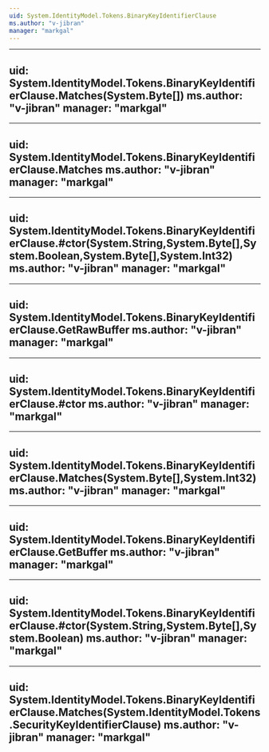 ```yaml
---
uid: System.IdentityModel.Tokens.BinaryKeyIdentifierClause
ms.author: "v-jibran"
manager: "markgal"
---
```


---
uid: System.IdentityModel.Tokens.BinaryKeyIdentifierClause.Matches(System.Byte[])
ms.author: "v-jibran"
manager: "markgal"
---

---
uid: System.IdentityModel.Tokens.BinaryKeyIdentifierClause.Matches
ms.author: "v-jibran"
manager: "markgal"
---

---
uid: System.IdentityModel.Tokens.BinaryKeyIdentifierClause.#ctor(System.String,System.Byte[],System.Boolean,System.Byte[],System.Int32)
ms.author: "v-jibran"
manager: "markgal"
---

---
uid: System.IdentityModel.Tokens.BinaryKeyIdentifierClause.GetRawBuffer
ms.author: "v-jibran"
manager: "markgal"
---

---
uid: System.IdentityModel.Tokens.BinaryKeyIdentifierClause.#ctor
ms.author: "v-jibran"
manager: "markgal"
---

---
uid: System.IdentityModel.Tokens.BinaryKeyIdentifierClause.Matches(System.Byte[],System.Int32)
ms.author: "v-jibran"
manager: "markgal"
---

---
uid: System.IdentityModel.Tokens.BinaryKeyIdentifierClause.GetBuffer
ms.author: "v-jibran"
manager: "markgal"
---

---
uid: System.IdentityModel.Tokens.BinaryKeyIdentifierClause.#ctor(System.String,System.Byte[],System.Boolean)
ms.author: "v-jibran"
manager: "markgal"
---

---
uid: System.IdentityModel.Tokens.BinaryKeyIdentifierClause.Matches(System.IdentityModel.Tokens.SecurityKeyIdentifierClause)
ms.author: "v-jibran"
manager: "markgal"
---
